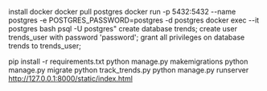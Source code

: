 install docker 
docker pull postgres
docker run -p 5432:5432 --name postgres -e POSTGRES_PASSWORD=postgres -d postgres
docker exec --it postgres bash
    psql -U postgres" 
        create database trends;
        create user trends_user with password 'password';
        grant all privileges on database trends to trends_user;  

pip install -r requirements.txt
python manage.py makemigrations
python manage.py migrate
python track_trends.py
python manage.py runserver
http://127.0.0.1:8000/static/index.html